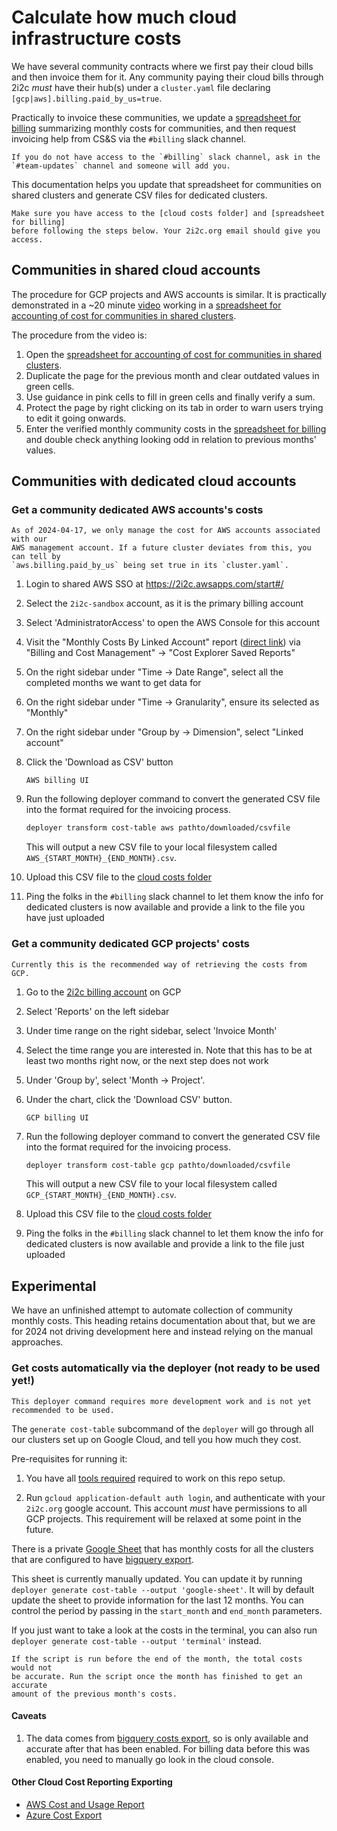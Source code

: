 # Calculate how much cloud infrastructure costs

We have several community contracts where we first pay their cloud bills and
then invoice them for it. Any community paying their cloud bills through 2i2c
_must_ have their hub(s) under a `cluster.yaml` file declaring
`[gcp|aws].billing.paid_by_us=true`.

Practically to invoice these communities, we update a [spreadsheet for billing]
summarizing monthly costs for communities, and then request invoicing help from
CS&S via the `#billing` slack channel.

```{important}
If you do not have access to the `#billing` slack channel, ask in the
`#team-updates` channel and someone will add you.
```

This documentation helps you update that spreadsheet for communities on shared
clusters and generate CSV files for dedicated clusters.

```{important}
Make sure you have access to the [cloud costs folder] and [spreadsheet for billing]
before following the steps below. Your 2i2c.org email should give you access.
```

[cloud costs folder]: https://drive.google.com/drive/folders/1_xXZ2ndEOplZidG_mj6nmUTzsOuxARcL?usp=drive_link
[spreadsheet for billing]: https://docs.google.com/spreadsheets/d/1AWVCg0D_-ATub_cVsIy5XZCwqnC6uIcgwDGYK9Q7yno/edit#gid=1349808947

## Communities in shared cloud accounts

The procedure for GCP projects and AWS accounts is similar. It is practically
demonstrated in a ~20 minute [video] working in a [spreadsheet for accounting of
cost for communities in shared clusters].

The procedure from the video is:

1. Open the [spreadsheet for accounting of cost for communities in shared
   clusters].
2. Duplicate the page for the previous month and clear outdated values in green
   cells.
3. Use guidance in pink cells to fill in green cells and finally verify a sum.
4. Protect the page by right clicking on its tab in order to warn users trying
   to edit it going onwards.
5. Enter the verified monthly community costs in the [spreadsheet for billing]
   and double check anything looking odd in relation to previous months' values.

[video]: https://drive.google.com/file/d/1NQAVo3iJuuaDAp5WI0uinY148M9IK1Ty/view?usp=drive_link
[spreadsheet for accounting of cost for communities in shared clusters]: https://docs.google.com/spreadsheets/d/1tzKlNBkJiqmm_eTO7dqxIYugverZNi_zSlmBWP3Ek5E/edit#gid=120717885

## Communities with dedicated cloud accounts

### Get a community dedicated AWS accounts's costs

```{note}
As of 2024-04-17, we only manage the cost for AWS accounts associated with our
AWS management account. If a future cluster deviates from this, you can tell by
`aws.billing.paid_by_us` being set true in its `cluster.yaml`.
```

1. Login to shared AWS SSO at <https://2i2c.awsapps.com/start#/>
1. Select the `2i2c-sandbox` account, as it is the primary billing account
1. Select 'AdministratorAccess' to open the AWS Console for this account
1. Visit the "Monthly Costs By Linked Account" report ([direct link]) via "Billing and Cost Management" -> "Cost Explorer Saved Reports"
1. On the right sidebar under "Time -> Date Range", select all the completed months we want to get data for
1. On the right sidebar under "Time -> Granularity", ensure its selected as "Monthly"
1. On the right sidebar under "Group by -> Dimension", select "Linked account"
1. Click the 'Download as CSV' button
   ```{figure} ../images/aws-billing-ui.jpg
   AWS billing UI
   ```
1. Run the following deployer command to convert the generated CSV file into the format required for the invoicing process.
   
   ```bash
   deployer transform cost-table aws pathto/downloaded/csvfile
   ```

   This will output a new CSV file to your local filesystem called `AWS_{START_MONTH}_{END_MONTH}.csv`.
1. Upload this CSV file to the [cloud costs folder]
1. Ping the folks in the `#billing` slack channel to let them know the info for dedicated clusters is now available and provide a link to the file you have just uploaded

[direct link]: https://us-east-1.console.aws.amazon.com/costmanagement/home?region=us-east-1#/cost-explorer?reportId=d826a775-e0d6-4e85-a181-7f87a8deb162&reportName=Monthly%20costs%20by%20linked%20account&isDefault=true&chartStyle=GROUP&historicalRelativeRange=LAST_6_MONTHS&futureRelativeRange=CUSTOM&granularity=Monthly&groupBy=%5B%22LinkedAccount%22%5D&filter=%5B%5D&costAggregate=unBlendedCost&showOnlyUntagged=false&showOnlyUncategorized=false&useNormalizedUnits=false

### Get a community dedicated GCP projects' costs

```{important}
Currently this is the recommended way of retrieving the costs from GCP.
```

1. Go to the [2i2c billing account] on GCP
1. Select 'Reports' on the left sidebar
1. Under time range on the right sidebar, select 'Invoice Month'
1. Select the time range you are interested in. Note that this has to be at least two months right now, or the next step does not work
1. Under 'Group by', select 'Month -> Project'.
1. Under the chart, click the 'Download CSV' button.
   ```{figure} ../images/gcp-billing-ui.png
   GCP billing UI
   ```
1. Run the following deployer command to convert the generated CSV file into the format required for the invoicing process.
   
   ```bash
   deployer transform cost-table gcp pathto/downloaded/csvfile
   ```

   This will output a new CSV file to your local filesystem called `GCP_{START_MONTH}_{END_MONTH}.csv`.
1. Upload this CSV file to the [cloud costs folder]
1. Ping the folks in the `#billing` slack channel to let them know the info for dedicated clusters is now available and provide a link to the file just uploaded

[2i2c billing account]: https://console.cloud.google.com/billing/0157F7-E3EA8C-25AC3C/reports;timeRange=CUSTOM_RANGE;from=2024-01-01;to=2024-01-31;dateType=INVOICE_DATE;invoiceCorrections=TAX,BILLING_MODIFICATION?organizationId=184174754493&project=two-eye-two-see

## Experimental

We have an unfinished attempt to automate collection of community monthly costs.
This heading retains documentation about that, but we are for 2024 not driving
development here and instead relying on the manual approaches.

### Get costs automatically via the deployer (not ready to be used yet!)

```{warning}
This deployer command requires more development work and is not yet recommended to be used.
```

The `generate cost-table` subcommand of the `deployer` will go through all our
clusters set up on Google Cloud, and tell you how much they cost.

Pre-requisites for running it:

1. You have all [tools required](tutorials:setup) required to work on this repo
   setup.

2. Run `gcloud application-default auth login`, and authenticate with your `2i2c.org`
   google account. This account *must* have permissions to all GCP projects. This
   requirement will be relaxed at some point in the future.

There is a private [Google Sheet](https://docs.google.com/spreadsheets/d/1URYCMap-Lxm4e_pAAC3Esxda7tZzRhCS6d85pxUiVQs/edit#gid=0)
that has monthly costs for all the clusters that are configured to have
[bigquery export](new-gcp-project:billing-export).

This sheet is currently manually updated. You can update it by running
`deployer generate cost-table --output 'google-sheet'`. It will by default
update the sheet to provide information for the last 12 months. You can control
the period by passing in the `start_month` and `end_month` parameters.

If you just want to take a look at the costs in the terminal, you can also run
`deployer generate cost-table --output 'terminal'` instead.

```{warning}
If the script is run before the end of the month, the total costs would not
be accurate. Run the script once the month has finished to get an accurate
amount of the previous month's costs.
```

#### Caveats

1. The data comes from [bigquery costs export](new-gcp-project:billing-export), so
   is only available and accurate after that has been enabled. For billing data
   before this was enabled, you need to manually go look in the cloud console.

#### Other Cloud Cost Reporting Exporting

- [AWS Cost and Usage Report](https://docs.aws.amazon.com/cur/latest/userguide/cur-create.html)
- [Azure Cost Export](https://learn.microsoft.com/en-us/azure/cost-management-billing/costs/tutorial-export-acm-data?tabs=azure-portal)
